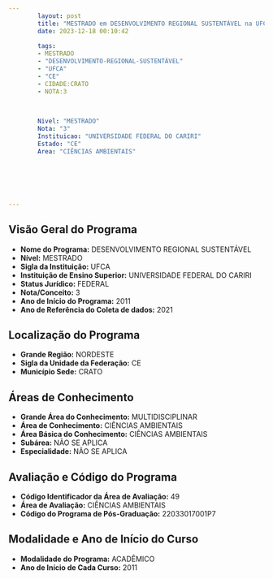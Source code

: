 ```yaml
---
        layout: post
        title: "MESTRADO em DESENVOLVIMENTO REGIONAL SUSTENTÁVEL na UFCA  "
        date: 2023-12-18 00:10:42
     
        tags:
        - MESTRADO
        - "DESENVOLVIMENTO-REGIONAL-SUSTENTÁVEL"
        - "UFCA"
        - "CE"
        - CIDADE:CRATO
        - NOTA:3
        
       

        Nivel: "MESTRADO"
        Nota: "3"
        Instituicao: "UNIVERSIDADE FEDERAL DO CARIRI"
        Estado: "CE"
        Area: "CIÊNCIAS AMBIENTAIS"
        
        
        
        
        
        
---
```

## Visão Geral do Programa
- **Nome do Programa:** DESENVOLVIMENTO REGIONAL SUSTENTÁVEL
- **Nível:** MESTRADO
- **Sigla da Instituição:** UFCA
- **Instituição de Ensino Superior:** UNIVERSIDADE FEDERAL DO CARIRI
- **Status Jurídico:** FEDERAL
- **Nota/Conceito:** 3
- **Ano de Início do Programa:** 2011
- **Ano de Referência do Coleta de dados:** 2021

## Localização do Programa
- **Grande Região:** NORDESTE
- **Sigla da Unidade da Federação:** CE
- **Município Sede:** CRATO

## Áreas de Conhecimento
- **Grande Área do Conhecimento:** MULTIDISCIPLINAR
- **Área de Conhecimento:** CIÊNCIAS AMBIENTAIS
- **Área Básica do Conhecimento:** CIÊNCIAS AMBIENTAIS
- **Subárea:** NÃO SE APLICA
- **Especialidade:** NÃO SE APLICA

## Avaliação e Código do Programa
- **Código Identificador da Área de Avaliação:** 49
- **Área de Avaliação:** CIÊNCIAS AMBIENTAIS
- **Código do Programa de Pós-Graduação:** 22033017001P7


## Modalidade e Ano de Início do Curso
- **Modalidade do Programa:** ACADÊMICO
- **Ano de Início de Cada Curso:** 2011
